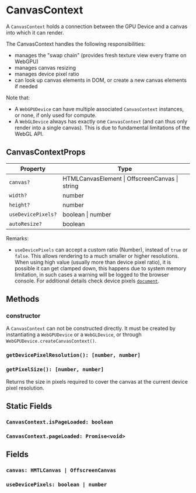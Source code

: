 # CanvasContext 

A `CanvasContext` holds a connection between the GPU Device and a canvas into which it can render.

The CanvasContext handles the following responsibilities:
- manages the "swap chain" (provides fresh texture view every frame on WebGPU)
- manages canvas resizing
- manages device pixel ratio
- can look up canvas elements in DOM, or create a new canvas elements if needed

Note that:
- A `WebGPUDevice` can have multiple associated `CanvasContext` instances, or none, if only used for compute.
- A `WebGLDevice` always has exactly one `CanvasContext` (and can thus only render into a single canvas). This is due to fundamental limitations of the WebGL API. 

## CanvasContextProps

| Property | Type |
| --- | --- |
| `canvas?` | HTMLCanvasElement \| OffscreenCanvas \| string |
| `width?` | number |
| `height?` | number |
| `useDevicePixels?` | boolean \| number |
| `autoResize?` | boolean |

Remarks:
- `useDevicePixels` can accept a custom ratio (Number), instead of `true` or `false`. This allows rendering to a much smaller or higher resolutions. When using high value (usually more than device pixel ratio), it is possible it can get clamped down, this happens due to system memory limitation, in such cases a warning will be logged to the browser console. For additional details check device pixels [`document`](<(/docs/api-reference/gltools/device-pixels)>).

## Methods

### constructor

A `CanvasContext` can not be constructed directly. It must be created by instantiating a `WebGPUDevice` or a `WebGLDevice`, or through `WebGPUDevice.createCanvasContext()`.

### `getDevicePixelResolution(): [number, number]`

### `getPixelSize(): [number, number]`

Returns the size in pixels required to cover the canvas at the current device pixel resolution.

## Static Fields

### `CanvasContext.isPageLoaded: boolean`

### `CanvasContext.pageLoaded: Promise<void>`

## Fields

### `canvas: HMTLCanvas | OffscreenCanvas`

### `useDevicePixels: boolean | number`

